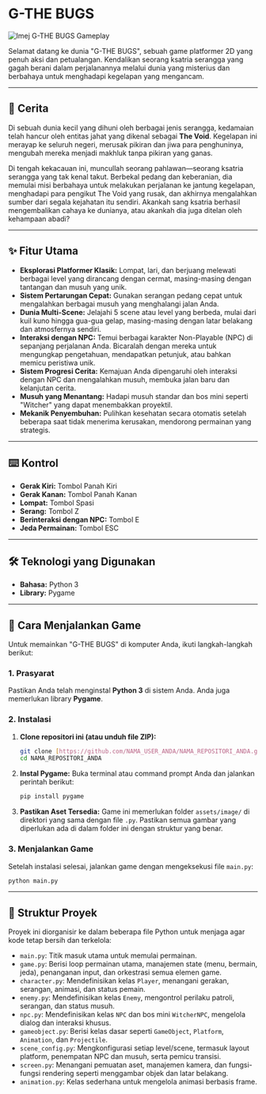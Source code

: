 # G-THE BUGS

![Imej G-THE BUGS Gameplay](https://placehold.co/800x400/1a1d24/a9dfd8?text=G-THE+BUGS&font=cinzel)

Selamat datang ke dunia "G-THE BUGS", sebuah game platformer 2D yang penuh aksi dan petualangan. Kendalikan seorang ksatria serangga yang gagah berani dalam perjalanannya melalui dunia yang misterius dan berbahaya untuk menghadapi kegelapan yang mengancam.

---

## 📜 Cerita

Di sebuah dunia kecil yang dihuni oleh berbagai jenis serangga, kedamaian telah hancur oleh entitas jahat yang dikenal sebagai **The Void**. Kegelapan ini merayap ke seluruh negeri, merusak pikiran dan jiwa para penghuninya, mengubah mereka menjadi makhluk tanpa pikiran yang ganas.

Di tengah kekacauan ini, muncullah seorang pahlawan—seorang ksatria serangga yang tak kenal takut. Berbekal pedang dan keberanian, dia memulai misi berbahaya untuk melakukan perjalanan ke jantung kegelapan, menghadapi para pengikut The Void yang rusak, dan akhirnya mengalahkan sumber dari segala kejahatan itu sendiri. Akankah sang ksatria berhasil mengembalikan cahaya ke dunianya, atau akankah dia juga ditelan oleh kehampaan abadi?

---

## ✨ Fitur Utama

-   **Eksplorasi Platformer Klasik:** Lompat, lari, dan berjuang melewati berbagai level yang dirancang dengan cermat, masing-masing dengan tantangan dan musuh yang unik.
-   **Sistem Pertarungan Cepat:** Gunakan serangan pedang cepat untuk mengalahkan berbagai musuh yang menghalangi jalan Anda.
-   **Dunia Multi-Scene:** Jelajahi 5 scene atau level yang berbeda, mulai dari kuil kuno hingga gua-gua gelap, masing-masing dengan latar belakang dan atmosfernya sendiri.
-   **Interaksi dengan NPC:** Temui berbagai karakter Non-Playable (NPC) di sepanjang perjalanan Anda. Bicaralah dengan mereka untuk mengungkap pengetahuan, mendapatkan petunjuk, atau bahkan memicu peristiwa unik.
-   **Sistem Progresi Cerita:** Kemajuan Anda dipengaruhi oleh interaksi dengan NPC dan mengalahkan musuh, membuka jalan baru dan kelanjutan cerita.
-   **Musuh yang Menantang:** Hadapi musuh standar dan bos mini seperti "Witcher" yang dapat menembakkan proyektil.
-   **Mekanik Penyembuhan:** Pulihkan kesehatan secara otomatis setelah beberapa saat tidak menerima kerusakan, mendorong permainan yang strategis.

---

## ⌨️ Kontrol

-   **Gerak Kiri:** Tombol Panah Kiri
-   **Gerak Kanan:** Tombol Panah Kanan
-   **Lompat:** Tombol Spasi
-   **Serang:** Tombol Z
-   **Berinteraksi dengan NPC:** Tombol E
-   **Jeda Permainan:** Tombol ESC

---

## 🛠️ Teknologi yang Digunakan

-   **Bahasa:** Python 3
-   **Library:** Pygame

---

## 🚀 Cara Menjalankan Game

Untuk memainkan "G-THE BUGS" di komputer Anda, ikuti langkah-langkah berikut:

### 1. Prasyarat

Pastikan Anda telah menginstal **Python 3** di sistem Anda. Anda juga memerlukan library **Pygame**.

### 2. Instalasi

1.  **Clone repositori ini (atau unduh file ZIP):**
    ```bash
    git clone [https://github.com/NAMA_USER_ANDA/NAMA_REPOSITORI_ANDA.git](https://github.com/NAMA_USER_ANDA/NAMA_REPOSITORI_ANDA.git)
    cd NAMA_REPOSITORI_ANDA
    ```

2.  **Instal Pygame:**
    Buka terminal atau command prompt Anda dan jalankan perintah berikut:
    ```bash
    pip install pygame
    ```

3.  **Pastikan Aset Tersedia:**
    Game ini memerlukan folder `assets/image/` di direktori yang sama dengan file `.py`. Pastikan semua gambar yang diperlukan ada di dalam folder ini dengan struktur yang benar.

### 3. Menjalankan Game

Setelah instalasi selesai, jalankan game dengan mengeksekusi file `main.py`:
```bash
python main.py
```

---

## 📂 Struktur Proyek

Proyek ini diorganisir ke dalam beberapa file Python untuk menjaga agar kode tetap bersih dan terkelola:

-   `main.py`: Titik masuk utama untuk memulai permainan.
-   `game.py`: Berisi loop permainan utama, manajemen state (menu, bermain, jeda), penanganan input, dan orkestrasi semua elemen game.
-   `character.py`: Mendefinisikan kelas `Player`, menangani gerakan, serangan, animasi, dan status pemain.
-   `enemy.py`: Mendefinisikan kelas `Enemy`, mengontrol perilaku patroli, serangan, dan status musuh.
-   `npc.py`: Mendefinisikan kelas `NPC` dan bos mini `WitcherNPC`, mengelola dialog dan interaksi khusus.
-   `gameobject.py`: Berisi kelas dasar seperti `GameObject`, `Platform`, `Animation`, dan `Projectile`.
-   `scene_config.py`: Mengkonfigurasi setiap level/scene, termasuk layout platform, penempatan NPC dan musuh, serta pemicu transisi.
-   `screen.py`: Menangani pemuatan aset, manajemen kamera, dan fungsi-fungsi rendering seperti menggambar objek dan latar belakang.
-   `animation.py`: Kelas sederhana untuk mengelola animasi berbasis frame.
